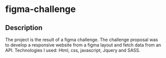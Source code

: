 # figma-challenge

## Description

The project is the result of a figma challenge. The challenge proposal was to develop a responsive website from a figma layout and fetch data from an API. Technologies I used: Html, css, javascript, Jquery and SASS.
